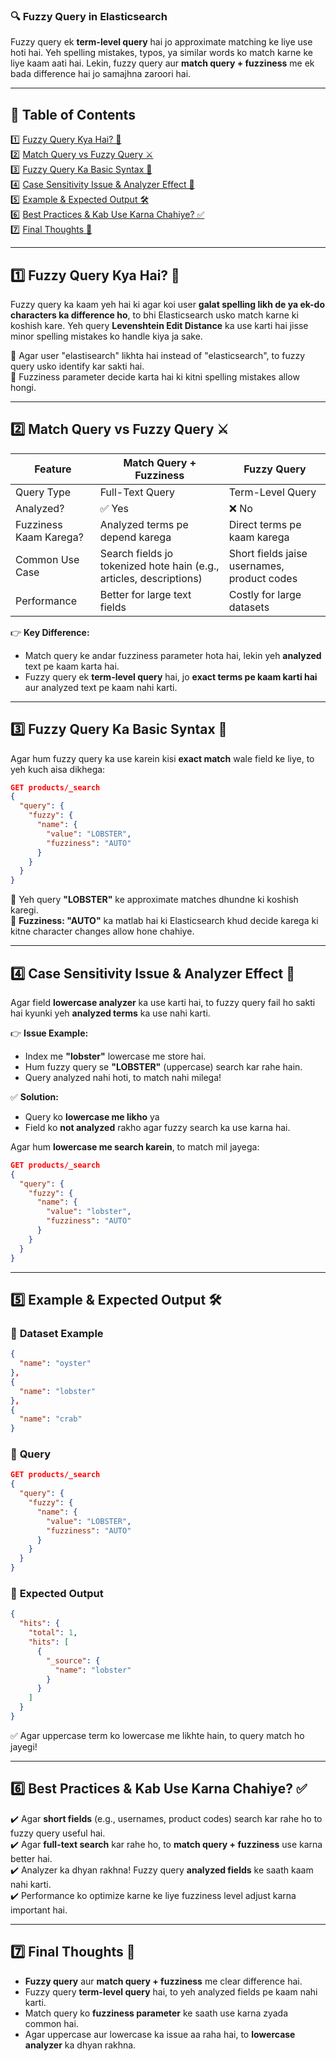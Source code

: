 ### 🔍 **Fuzzy Query in Elasticsearch**  

Fuzzy query ek **term-level query** hai jo approximate matching ke liye use hoti hai. Yeh spelling mistakes, typos, ya similar words ko match karne ke liye kaam aati hai. Lekin, fuzzy query aur **match query + fuzziness** me ek bada difference hai jo samajhna zaroori hai.  


---

## 📌 **Table of Contents**  
1️⃣ [Fuzzy Query Kya Hai? 🤔](#1)  
2️⃣ [Match Query vs Fuzzy Query ⚔️](#2)  
3️⃣ [Fuzzy Query Ka Basic Syntax 📝](#3)  
4️⃣ [Case Sensitivity Issue & Analyzer Effect 🔡](#4)  
5️⃣ [Example & Expected Output 🛠️](#5)  
6️⃣ [Best Practices & Kab Use Karna Chahiye? ✅](#6)  
7️⃣ [Final Thoughts 🎯](#7)

---

## 1️⃣ **Fuzzy Query Kya Hai? 🤔**  <a id="1"></a>

Fuzzy query ka kaam yeh hai ki agar koi user **galat spelling likh de ya ek-do characters ka difference ho**, to bhi Elasticsearch usko match karne ki koshish kare. Yeh query **Levenshtein Edit Distance** ka use karti hai jisse minor spelling mistakes ko handle kiya ja sake.  

🔹 Agar user "elastisearch" likhta hai instead of "elasticsearch", to fuzzy query usko identify kar sakti hai.  
🔹 Fuzziness parameter decide karta hai ki kitni spelling mistakes allow hongi.  

---

## 2️⃣ **Match Query vs Fuzzy Query ⚔️**  <a id="2"></a>

| Feature | Match Query + Fuzziness | Fuzzy Query |
|---------|----------------------|-------------|
| Query Type | Full-Text Query | Term-Level Query |
| Analyzed? | ✅ Yes | ❌ No |
| Fuzziness Kaam Karega? | Analyzed terms pe depend karega | Direct terms pe kaam karega |
| Common Use Case | Search fields jo tokenized hote hain (e.g., articles, descriptions) | Short fields jaise usernames, product codes |
| Performance | Better for large text fields | Costly for large datasets |

👉 **Key Difference:**  
- Match query ke andar fuzziness parameter hota hai, lekin yeh **analyzed** text pe kaam karta hai.  
- Fuzzy query ek **term-level query** hai, jo **exact terms pe kaam karti hai** aur analyzed text pe kaam nahi karti.  

---

## 3️⃣ **Fuzzy Query Ka Basic Syntax 📝**  <a id="3"></a>

Agar hum fuzzy query ka use karein kisi **exact match** wale field ke liye, to yeh kuch aisa dikhega:  

```json
GET products/_search
{
  "query": {
    "fuzzy": {
      "name": {
        "value": "LOBSTER",
        "fuzziness": "AUTO"
      }
    }
  }
}
```
🔹 Yeh query **"LOBSTER"** ke approximate matches dhundne ki koshish karegi.  
🔹 **Fuzziness: "AUTO"** ka matlab hai ki Elasticsearch khud decide karega ki kitne character changes allow hone chahiye.  

---

## 4️⃣ **Case Sensitivity Issue & Analyzer Effect 🔡**  <a id="4"></a>

Agar field **lowercase analyzer** ka use karti hai, to fuzzy query fail ho sakti hai kyunki yeh **analyzed terms** ka use nahi karti.  

👉 **Issue Example:**  
- Index me **"lobster"** lowercase me store hai.  
- Hum fuzzy query se **"LOBSTER"** (uppercase) search kar rahe hain.  
- Query analyzed nahi hoti, to match nahi milega!  

✅ **Solution:**  
- Query ko **lowercase me likho** ya  
- Field ko **not analyzed** rakho agar fuzzy search ka use karna hai.  

Agar hum **lowercase me search karein**, to match mil jayega:  

```json
GET products/_search
{
  "query": {
    "fuzzy": {
      "name": {
        "value": "lobster",
        "fuzziness": "AUTO"
      }
    }
  }
}
```

---

## 5️⃣ **Example & Expected Output 🛠️**  <a id="5"></a>

### 🔹 **Dataset Example**  
```json
{
  "name": "oyster"
},
{
  "name": "lobster"
},
{
  "name": "crab"
}
```

### 🔹 **Query**  
```json
GET products/_search
{
  "query": {
    "fuzzy": {
      "name": {
        "value": "LOBSTER",
        "fuzziness": "AUTO"
      }
    }
  }
}
```

### 🔹 **Expected Output**  
```json
{
  "hits": {
    "total": 1,
    "hits": [
      {
        "_source": {
          "name": "lobster"
        }
      }
    ]
  }
}
```
✅ Agar uppercase term ko lowercase me likhte hain, to query match ho jayegi!  

---

## 6️⃣ **Best Practices & Kab Use Karna Chahiye? ✅**  <a id="6"></a>

✔️ Agar **short fields** (e.g., usernames, product codes) search kar rahe ho to fuzzy query useful hai.  
✔️ Agar **full-text search** kar rahe ho, to **match query + fuzziness** use karna better hai.  
✔️ Analyzer ka dhyan rakhna! Fuzzy query **analyzed fields** ke saath kaam nahi karti.  
✔️ Performance ko optimize karne ke liye fuzziness level adjust karna important hai.  

---

## 7️⃣ **Final Thoughts 🎯**  <a id="7"></a>

- **Fuzzy query** aur **match query + fuzziness** me clear difference hai.  
- Fuzzy query **term-level query** hai, to yeh analyzed fields pe kaam nahi karti.  
- Match query ko **fuzziness parameter** ke saath use karna zyada common hai.  
- Agar uppercase aur lowercase ka issue aa raha hai, to **lowercase analyzer** ka dhyan rakhna.  

